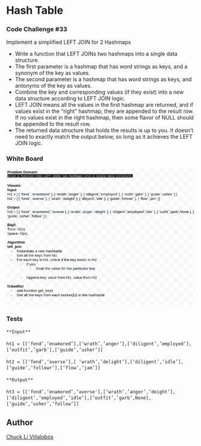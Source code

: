 # Hash Table

### Code Challenge #33
Implement a simplified LEFT JOIN for 2 Hashmaps

- Write a function that LEFT JOINs two hashmaps into a single data structure.
- The first parameter is a hashmap that has word strings as keys, and a synonym of the key as values.
- The second parameter is a hashmap that has word strings as keys, and antonyms of the key as values.
- Combine the key and corresponding values (if they exist) into a new data structure according to LEFT JOIN logic.
- LEFT JOIN means all the values in the first hashmap are returned, and if values exist in the “right” hashmap, they are appended to the result row. If no values exist in the right hashmap, then some flavor of NULL should be appended to the result row.
- The returned data structure that holds the results is up to you. It doesn’t need to exactly match the output below, so long as it achieves the LEFT JOIN logic.

### White Board 

![](../../challenges/assets/left_join.png)

### Tests 

```
**Input**

ht1 = [[‘fond’,‘enamored’],[‘wrath’,’anger’],[‘diligent’,’employed’],[‘outfit’,’garb’],[‘guide’,’usher’]]

ht2 = [[‘fond’,‘averse’],[ ‘wrath’,’delight’],[‘diligent’,’idle’],[‘guide’,’followr’],[‘flow’,’jam’]]

**Output**

ht3 = [[‘fond’,‘enamored’,’averse'],[‘wrath’,’anger’,’deight’],[‘diligent’,’employed’,’idle’],[‘outfit’,’garb’,None],[‘guide’,’usher’,’follow’]]
```

## Author

[Chuck Li Villalobos](https://github.com/ticochuck)